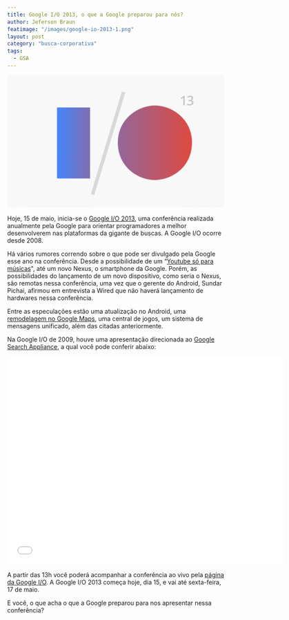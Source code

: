 ```yaml
---
title: Google I/O 2013, o que a Google preparou para nós?
author: Jeferson Braun
featimage: "/images/google-io-2013-1.png"
layout: post
category: "busca-corporativa"
tags: 
  - GSA
---
```


![Google I/O 2013](/images/google-io-2013-2.png)

Hoje, 15 de maio, inicia-se o [Google I/O 2013](https://developers.google.com/events/io/), uma conferência realizada anualmente pela Google para orientar programadores a melhor desenvolverem nas plataformas da gigante de buscas. A Google I/O ocorre desde 2008.

Há vários rumores correndo sobre o que pode ser divulgado pela Google esse ano na conferência. Desde a possibilidade de um “[Youtube só para músicas](http://www.techtudo.com.br/noticias/noticia/2013/05/google-pode-revelar-concorrente-musical-do-spotify-e-rdio-no-google-io.html)", até um novo Nexus, o smartphone da Google. Porém, as possibilidades do lançamento de um novo dispositivo, como seria o Nexus, são remotas nessa conferência, uma vez que o gerente do Android, Sundar Pichai, afirmou em entrevista a Wired que não haverá lançamento de hardwares nessa conferência.

Entre as especulações estão uma atualização no Android, uma [remodelagem no Google Maps](http://oglobo.globo.com/tecnologia/google-pode-mudar-visual-do-maps-8328075), uma central de jogos, um sistema de mensagens unificado, além das citadas anteriormente.

Na Google I/O de 2009, houve uma apresentação direcionada ao [Google Search Appliance](http://www.e-storageonline.com.br/site/produtos/google-search-appliance/), a qual você pode conferir abaixo:

<iframe width="640" height="480" src="//www.youtube.com/embed/25PpPrBt76M" frameborder="0" allowfullscreen="allowfullscreen"></iframe>

A partir das 13h você poderá acompanhar a conferência ao vivo pela [página da Google I/O](https://developers.google.com/events/io/). A Google I/O 2013 começa hoje, dia 15, e vai até sexta-feira, 17 de maio.

E você, o que acha o que a Google preparou para nos apresentar nessa conferência?